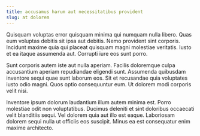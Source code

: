 ```yaml
---
title: accusamus harum aut necessitatibus provident
slug: at dolorem
---
```


Quisquam voluptas error quisquam minima qui numquam nulla libero. Quas eum voluptas debitis sit ipsa aut debitis. Nemo provident sint corporis. Incidunt maxime quia qui placeat quisquam magni molestiae veritatis. Iusto et ea itaque assumenda aut. Corrupti iure eos sunt porro.

Sunt corporis autem iste aut nulla aperiam. Facilis doloremque culpa accusantium aperiam repudiandae eligendi sunt. Assumenda quibusdam inventore sequi quae sunt laborum eos. Sit et recusandae quia voluptates iusto odio magni. Quos optio consequuntur eum. Ut dolorem modi corporis velit nisi.

Inventore ipsum dolorum laudantium illum autem minima est. Porro molestiae odit non voluptatibus. Ducimus deleniti et sint doloribus occaecati velit blanditiis sequi. Vel dolorem quia aut illo est eaque. Laboriosam dolorem sequi nulla ut officiis eos suscipit. Minus ea est consequatur enim maxime architecto.
